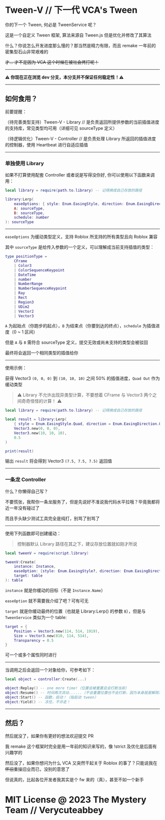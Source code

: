 # Tween-V // 下一代 VCA's Tween

你的下一个 Tween, 何必是 TweenService 呢？

这是一个自定义 Tween 框架, 算法来源自 Tween.js 但是优化并修改了其算法

什么？你说怎么开发进度那么慢的？那当然是精力有限，而且 remake 一年前的密集型石山非常艰难的

~~才... 才不是因为 VCA 这个时候在被社会拷打呢！~~

---

**⚠ 你现在正在浏览 dev 分支，本分支并不保证任何稳定性！⚠**

---

## 如何食用？

前要提醒：

（待完善类型支持）Tween-V - Library // 是负责返回所提供参数的当前插值进度的支持库，常见类型均可用（详细可见 sourceType 定义）

（待逻辑优化）Tween-V - Controller // 是负责处理 Library 所返回的插值进度的控制器，使用 Heartbeat 进行自适应插值

---

### 单独使用 Library

如果不打算使用配套 Controller 或者说是写得没你好, 你可以使用以下函数来调用：

```lua
local library = require(path.to.library) -- 记得换成自己存放的路径

library:Lerp(
    easeOptions: { style: Enum.EasingStyle, direction: Enum.EasingDirection },
    A: sourceType,
    B: sourceType, 
    schedule: number
): sourceType
```

---

`easeOptions` 为缓动类型定义，支持 Roblox 所支持的所有类型且向 Roblox 兼容

其中 `sourceType` 是给传入参数的一个定义，可以理解成当前支持插值的类型：

```lua
type positionType =
	CFrame
	| Color3
	| ColorSequenceKeypoint
	| DateTime
	| number
	| NumberRange
	| NumberSequenceKeypoint
	| Ray
	| Rect
	| Region3
	| UDim2
	| Vector2
	| Vector3
```

`A` 为起始点（你跑步的起点），`B` 为结束点（你要到达的终点），`schedule` 为插值进度（0 ~ 1 区间）

但是 `A` 与 `B` 需符合 sourceType 定义，提交无效或尚未支持的类型会被驳回

最终将会返回一个相同类型的插值给你

---

使用示例：

获得 Vector3 `(0, 0, 0)` 到 `(10, 10, 10)` 之间 50% 的插值进度，`Quad Out` 作为缓动类型

> ⚠ Library 不允许出现异类型计算，不要想着 CFrame 与 Vector3 两个之间奇奇怪怪的计算！ ⚠

```lua
local library = require(path.to.library) -- 记得换成自己存放的路径

local result = library:Lerp(
    { style = Enum.EasingStyle.Quad, direction = Enum.EasingDirection.Out },
    Vector3.new(0, 0, 0),
    Vector3.new(10, 10, 10),
    0.5
)

print(result)
```

输出 `result` 将会得到 Vector3 `(7.5, 7.5, 7.5)` 返回值

---

### 一条龙 Controller

什么？你懒得自己写？

不要慌张，我帮你一条龙服务了，但是先说好不准说我代码水平拉哦？毕竟我都将近一年没有碰过了

而且手头缺少测试工具完全是纯打，别骂了别骂了

---

使用下列函数即可创建缓动：

> 控制器默认 Library 路径在其之下，建议存放位置就如刚才所说

```lua
local tweenV = require(script.library)

tweenV:Create(
    instance: Instance,
    easeOption: {style: Enum.EasingStyle?, direction: Enum.EasingDirection?, duration: number?}?,
    target: table
): table
```

`instance` 就是你缓动的目标（不是 `Instance.Name`）

`easeOption` 就不需要我介绍了吧？可有可无

`target` 就是你缓动最终的位置（也就是 Library:Lerp() 的参数 `B`），但是与 `TweenService` 类似为一个 table:

```lua
target = {
    Position = Vector3.new(114, 514, 1919),
    Size = Vector3.new(810, 114, 514),
    Transparency = 0.5
}
```

可一个或多个属性同时进行

---

当调用之后会返回一个对象给你，可参考如下： 

```lua
local object = controller:Create(...)

object:Replay() -- one more time!（位置会被重置且会打断当前）
object:Resume() -- 时间再次流动......（不会重置位置也不会打断，因为本身就是解除冻结）
object:Start() -- 函数，启动！（指启动 tween）
object:Yield() -- 冻住，不许走！
```

---

## 然后？

然后就没了，如果你有更好的想法欢迎提交 PR

我 remake 这个框架时完全是用一年前的知识来写的，像 !strict 及优化是后面有兴趣学的

然后没了，如果你想问为什么 VCA 又突然干起关于 Roblox 的事了？只能说我在~~怀旧~~重操旧业而已，没别的意思了

但说真的，比起各位开发者我其实是个 fw 来的（真），甚至不如一个新手

**MIT License @ 2023 The Mystery Team // Verycuteabbey**
=